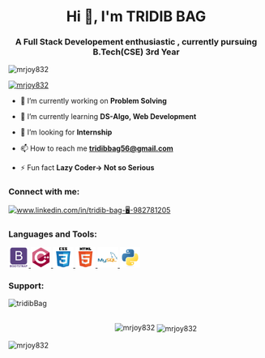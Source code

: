 <h1 align="center">Hi 👋, I'm TRIDIB BAG</h1>
<h3 align="center">A Full Stack Developement enthusiastic , currently pursuing B.Tech(CSE) 3rd Year</h3>

<p align="left"> <img src="https://komarev.com/ghpvc/?username=mrjoy832&label=Profile%20views&color=0e75b6&style=flat" alt="mrjoy832" /> </p>

<p align="left"> <a href="https://github.com/ryo-ma/github-profile-trophy"><img src="https://github-profile-trophy.vercel.app/?username=mrjoy832" alt="mrjoy832" /></a> </p>

- 🔭 I’m currently working on **Problem Solving**

- 🌱 I’m currently learning **DS-Algo, Web Development**

- 🤝 I’m looking for **Internship**

- 📫 How to reach me **tridibbag56@gmail.com**

- ⚡ Fun fact **Lazy Coder-> Not so Serious**

<h3 align="left">Connect with me:</h3>
<p align="left">
<a href="https://linkedin.com/in/www.linkedin.com/in/tridib-bag-🖥️-982781205" target="blank"><img align="center" src="https://raw.githubusercontent.com/rahuldkjain/github-profile-readme-generator/master/src/images/icons/Social/linked-in-alt.svg" alt="www.linkedin.com/in/tridib-bag-🖥️-982781205" height="30" width="40" /></a>
</p>

<h3 align="left">Languages and Tools:</h3>
<p align="left"> <a href="https://getbootstrap.com" target="_blank"> <img src="https://raw.githubusercontent.com/devicons/devicon/master/icons/bootstrap/bootstrap-plain-wordmark.svg" alt="bootstrap" width="40" height="40"/> </a> <a href="https://www.w3schools.com/cpp/" target="_blank"> <img src="https://raw.githubusercontent.com/devicons/devicon/master/icons/cplusplus/cplusplus-original.svg" alt="cplusplus" width="40" height="40"/> </a> <a href="https://www.w3schools.com/css/" target="_blank"> <img src="https://raw.githubusercontent.com/devicons/devicon/master/icons/css3/css3-original-wordmark.svg" alt="css3" width="40" height="40"/> </a> <a href="https://www.w3.org/html/" target="_blank"> <img src="https://raw.githubusercontent.com/devicons/devicon/master/icons/html5/html5-original-wordmark.svg" alt="html5" width="40" height="40"/> </a> <a href="https://www.mysql.com/" target="_blank"> <img src="https://raw.githubusercontent.com/devicons/devicon/master/icons/mysql/mysql-original-wordmark.svg" alt="mysql" width="40" height="40"/> </a> <a href="https://www.python.org" target="_blank"> <img src="https://raw.githubusercontent.com/devicons/devicon/master/icons/python/python-original.svg" alt="python" width="40" height="40"/> </a> </p>

<h3 align="left">Support:</h3>
<p><a href="https://www.buymeacoffee.com/tridibBag"> <img align="left" src="https://cdn.buymeacoffee.com/buttons/v2/default-yellow.png" height="50" width="210" alt="tridibBag" /></a></p><br><br>

<p><img align="left" src="https://github-readme-stats.vercel.app/api/top-langs?username=mrjoy832&show_icons=true&locale=en&layout=compact" alt="mrjoy832" /></p>

<p>&nbsp;<img align="center" src="https://github-readme-stats.vercel.app/api?username=mrjoy832&show_icons=true&locale=en" alt="mrjoy832" /></p>

<p><img align="center" src="https://github-readme-streak-stats.herokuapp.com/?user=mrjoy832&" alt="mrjoy832" /></p>
